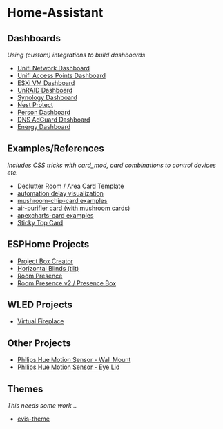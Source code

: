 # Home-Assistant

## Dashboards
*Using (custom) integrations to build dashboards*
* [Unifi Network Dashboard](dashboards/unifi-network-dashboard/)
* [Unifi Access Points Dashboard](dashboards/unifi-ap-dashboard/)
* [ESXi VM Dashboard](dashboards/esxi-vm-dashboard/)
* [UnRAID Dashboard](dashboards/unraid/)
* [Synology Dashboard](dashboards/synology-dashboard/)
* [Nest Protect](dashboards/nest-protect/)
* [Person Dashboard](dashboards/person-dashboard/)
* [DNS AdGuard Dashboard](dashboards/dns-dashboard/)
* [Energy Dashboard](/dashboards/energy/readme.md)

## Examples/References
*Includes CSS tricks with card_mod, card combinations to control devices etc.*
* Declutter Room / Area Card Template
* [automation delay visualization](examples/automation-delay-visualization/readme.md)
* [mushroom-chip-card examples](examples/mushroom-chip-card/)
* [air-purifier card (with mushroom cards)](examples/air-purifier/)
* [apexcharts-card examples](examples/apexcharts-card)
* [Sticky Top Card](examples/sticky-top-card/)

## ESPHome Projects
* [Project Box Creator](esphome/project-box-creator/readme.md)
* [Horizontal Blinds (tilt)](esphome/horizontal-blinds/)
* [Room Presence](esphome/presence/)
* [Room Presence v2 / Presence Box](esphome/presence-box-2/)

## WLED Projects
* [Virtual Fireplace](wled/virtual-fireplace/readme.md)

## Other Projects
* [Philips Hue Motion Sensor - Wall Mount](https://github.com/EvisHome/Home-Assistant/tree/main/other-projects/philips-hue-motion-sensor-mount)
* [Philips Hue Motion Sensor - Eye Lid](https://github.com/EvisHome/Home-Assistant/tree/main/other-projects/philips-hue-motion-sensor-eye-lid)

## Themes
*This needs some work ..*
* [evis-theme](themes/readme.md)
